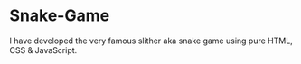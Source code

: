# Snake-Game
I have developed the very famous slither aka snake game using pure HTML, CSS & JavaScript.
